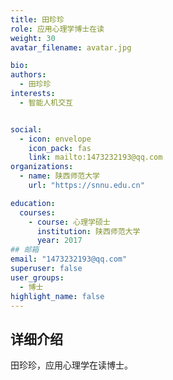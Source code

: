 ```yaml
---
title: 田珍珍
role: 应用心理学博士在读
weight: 30
avatar_filename: avatar.jpg

bio:
authors:
  - 田珍珍
interests:
  - 智能人机交互


social:
  - icon: envelope
    icon_pack: fas
    link: mailto:1473232193@qq.com
organizations:
  - name: 陕西师范大学
    url: "https://snnu.edu.cn"

education:
  courses:
    - course: 心理学硕士
      institution: 陕西师范大学
      year: 2017
## 邮箱
email: "1473232193@qq.com"
superuser: false
user_groups:
  - 博士
highlight_name: false
---
```

## 详细介绍
田珍珍，应用心理学在读博士。

